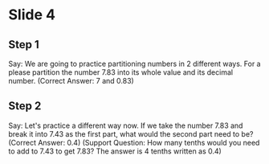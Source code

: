 # Slide 4

## Step 1

Say: We are going to practice partitioning numbers in 2 different ways. For a please partition the number 7.83 into its whole value and its decimal number. (Correct Answer: 7 and 0.83)

## Step 2

Say: Let's practice a different way now. If we take the number 7.83 and break it into 7.43 as the first part, what would the second part need to be? (Correct Answer: 0.4) (Support Question: How many tenths would you need to add to 7.43 to get 7.83? The answer is 4 tenths written as 0.4)
